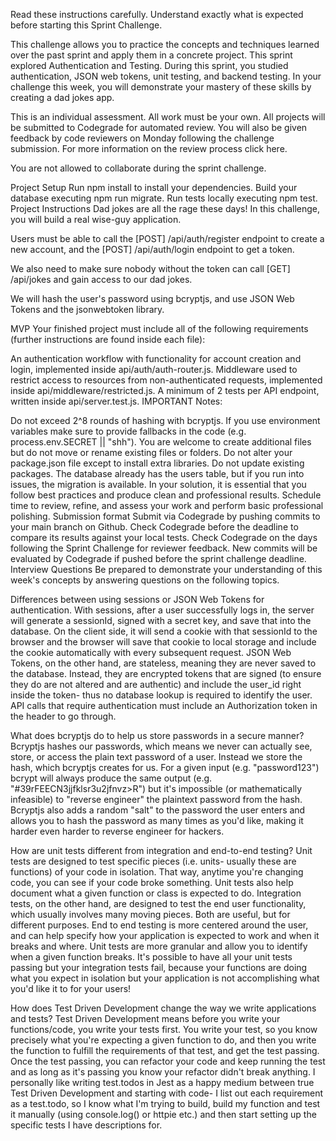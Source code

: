 Read these instructions carefully. Understand exactly what is expected before starting this Sprint Challenge.

This challenge allows you to practice the concepts and techniques learned over the past sprint and apply them in a concrete project. This sprint explored Authentication and Testing. During this sprint, you studied authentication, JSON web tokens, unit testing, and backend testing. In your challenge this week, you will demonstrate your mastery of these skills by creating a dad jokes app.

This is an individual assessment. All work must be your own. All projects will be submitted to Codegrade for automated review. You will also be given feedback by code reviewers on Monday following the challenge submission. For more information on the review process click here.

You are not allowed to collaborate during the sprint challenge.

Project Setup
Run npm install to install your dependencies.
Build your database executing npm run migrate.
Run tests locally executing npm test.
Project Instructions
Dad jokes are all the rage these days! In this challenge, you will build a real wise-guy application.

Users must be able to call the [POST] /api/auth/register endpoint to create a new account, and the [POST] /api/auth/login endpoint to get a token.

We also need to make sure nobody without the token can call [GET] /api/jokes and gain access to our dad jokes.

We will hash the user's password using bcryptjs, and use JSON Web Tokens and the jsonwebtoken library.

MVP
Your finished project must include all of the following requirements (further instructions are found inside each file):

An authentication workflow with functionality for account creation and login, implemented inside api/auth/auth-router.js.
Middleware used to restrict access to resources from non-authenticated requests, implemented inside api/middleware/restricted.js.
A minimum of 2 tests per API endpoint, written inside api/server.test.js.
IMPORTANT Notes:

Do not exceed 2^8 rounds of hashing with bcryptjs.
If you use environment variables make sure to provide fallbacks in the code (e.g. process.env.SECRET || "shh").
You are welcome to create additional files but do not move or rename existing files or folders.
Do not alter your package.json file except to install extra libraries. Do not update existing packages.
The database already has the users table, but if you run into issues, the migration is available.
In your solution, it is essential that you follow best practices and produce clean and professional results.
Schedule time to review, refine, and assess your work and perform basic professional polishing.
Submission format
Submit via Codegrade by pushing commits to your main branch on Github.
Check Codegrade before the deadline to compare its results against your local tests.
Check Codegrade on the days following the Sprint Challenge for reviewer feedback.
New commits will be evaluated by Codegrade if pushed before the sprint challenge deadline.
Interview Questions
Be prepared to demonstrate your understanding of this week's concepts by answering questions on the following topics.

Differences between using sessions or JSON Web Tokens for authentication.
With sessions, after a user successfully logs in, the server will generate a sessionId, signed with a secret key, and save that into the database. On the client side, it will send a cookie with that sessionId to the browser and the browser will save that cookie to local storage and include the cookie automatically with every subsequent request. JSON Web Tokens, on the other hand, are stateless, meaning they are never saved to the database. Instead, they are encrypted tokens that are signed (to ensure they do are not altered and are authentic) and include the user_id right inside the token- thus no database lookup is required to identify the user. API calls that require authentication must include an Authorization token in the header to go through.

What does bcryptjs do to help us store passwords in a secure manner?
Bcryptjs hashes our passwords, which means we never can actually see, store, or access the plain text password of a user. Instead we store the hash, which bcryptjs creates for us. For a given input (e.g. "password123") bcrypt will always produce the same output (e.g. "#39rFEECN3jjfklsr3u2jfnvz>R") but it's impossible (or mathematically infeasible) to "reverse engineer" the plaintext password from the hash. Bcryptjs also adds a random "salt" to the password the user enters and allows you to hash the password as many times as you'd like, making it harder even harder to reverse engineer for hackers.

How are unit tests different from integration and end-to-end testing?
Unit tests are designed to test specific pieces (i.e. units- usually these are functions) of your code in isolation. That way, anytime you're changing code, you can see if your code broke something. Unit tests also help document what a given function or class is expected to do. Integration tests, on the other hand, are designed to test the end user functionality, which usually involves many moving pieces. Both are useful, but for different purposes. End to end testing is more centered around the user, and can help specify how your application is expected to work and when it breaks and where. Unit tests are more granular and allow you to identify when a given function breaks. It's possible to have all your unit tests passing but your integration tests fail, because your functions are doing what you expect in isolation but your application is not accomplishing what you'd like it to for your users!

How does Test Driven Development change the way we write applications and tests?
Test Driven Development means before you write your functions/code, you write your tests first. You write your test, so you know precisely what you're expecting a given function to do, and then you write the function to fulfill the requirements of that test, and get the test passing. Once the test passing, you can refactor your code and keep running the test and as long as it's passing you know your refactor didn't break anything. I personally like writing test.todos in Jest as a happy medium between true Test Driven Development and starting with code- I list out each requirement as a test.todo, so I know what I'm trying to build, build my function and test it manually (using console.log() or httpie etc.) and then start setting up the specific tests I have descriptions for.
